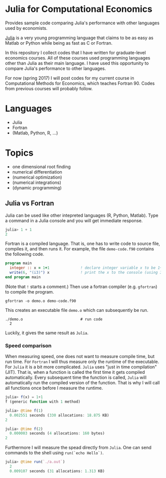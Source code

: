# Julia for Computational Economics
Provides sample code comparing Julia's performance with other languages used by economists.

[Julia](http://julialang.org) is a very young programming language that claims to be as easy as Matlab or Python while being as fast as C or Fortran.

In this repository I collect codes that I have written for graduate-level economics courses. All of these courses used programming languages other than Julia as their main language. I have used this opportunity to compare Julia's performance to other languages.

For now (spring 2017) I will post codes for my current course in Computational Methods for Economics, which teaches Fortran 90. Codes from previous courses will probably follow.

# Languages
- Julia
- Fortran
- (Matlab, Python, R, ...)

# Topics
- one dimensional root finding
- numerical differentiation
- (numerical optimization)
- (numerical integrations)
- (dynamic programming)

## Julia vs Fortran

Julia can be used like other intepreted languages (R, Python, Matlab). Type a command in a Julia console and you will get immediate response.

```julia
julia> 1 + 1
2
```

Fortran is a compiled language. That is, one has to write code to source file, compiles it, and then runs it.
For example, the file `demo-code.f90` contains the following code.
```fortran
program main
  integer :: x = 1+1              ! declare integer variable x to be 1+1
  write(6, "(i3)") x              ! print the x to the console (using 3 spaces)
end program main
```  
(Note that `!` starts a comment.) Then use a fortran compiler (e.g. `gfortran`) to compile the program.
```shell
gfortran -o demo.o demo-code.f90
```
This creates an executable file `demo.o` which can subsequently be run.
```
./demo.o                          # run code
  2
```
Luckily, it gives the same result as `Julia`.

### Speed comparison

When measuring speed, one does not want to measure compile time, but run time. For `Fortran` I will thus measure only the runtime of the executable. For `Julia` it is a bit more complicated. `Julia` uses "just in time compilation" (JIT). That is, when a function is called the first time it gets compiled automatically. Every subsequent time the function is called, `Julia` will automatically run the compiled version of the function. That is why I will call all functions once before I measure the runtime.

```julia
julia> f(x) = 1+1
f (generic function with 1 method)

julia> @time f(1)
  0.002551 seconds (330 allocations: 18.875 KB)
2

julia> @time f(2)
  0.000003 seconds (4 allocations: 160 bytes)
2
```
Furthermore I will measure the spead directly from `Julia`. One can send commands to the shell using ```run(`echo Hello`)```.
```julia
julia> @time run(`./a.out`)
  2
  0.009107 seconds (31 allocations: 1.313 KB)
```

